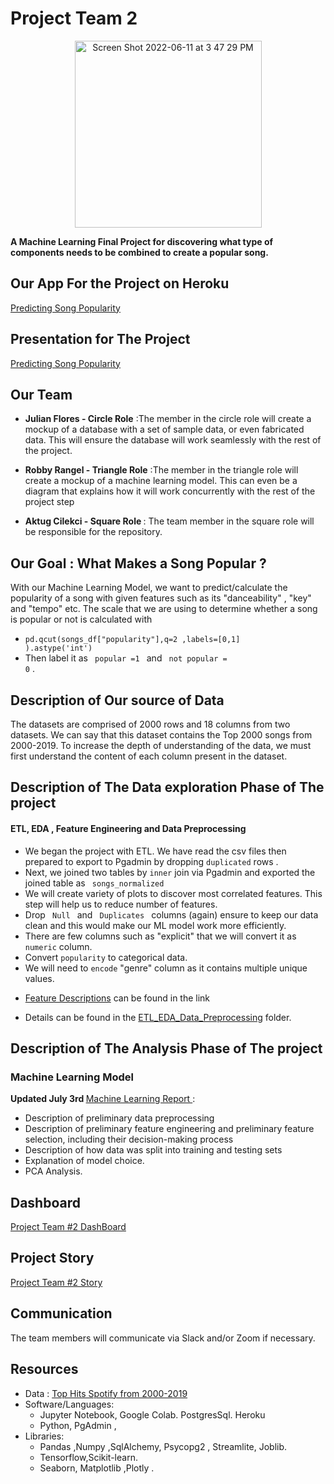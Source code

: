 # Project Team 2 

<p align="center"> <img width="299" alt="Screen Shot 2022-06-11 at 3 47 29 PM" src="https://user-images.githubusercontent.com/98676400/173204357-6cdd455f-daec-480f-9cc0-0fcc33533950.png"> </p>

<strong>A Machine Learning Final Project for discovering what type of components needs to be combined to create a popular song.</strong>

## Our App For the Project on Heroku

[Predicting Song Popularity](https://predict-song.herokuapp.com/)

## Presentation for The Project 

[Predicting Song Popularity](https://docs.google.com/presentation/d/15vNpkEyAh5wHKTs7_twZk5eSgmxmJ9ghC9EKAm3KvnM/edit?usp=sharing)

## Our Team

* <strong>Julian Flores - Circle Role</strong>  :The member in the circle role will create a mockup of a database with a set of sample data, or even fabricated data. This will ensure the database will work seamlessly with the rest of the project.

* <strong>Robby Rangel - Triangle Role</strong>    :The member in the triangle role will create a mockup of a machine learning model. This can even be a diagram that explains how it will work concurrently with the rest of the project step

* <strong>Aktug Cilekci - Square Role </strong>  : The team member in the square role will be responsible for the repository.


## Our Goal : What Makes a Song Popular ?

With our Machine Learning Model, we want to predict/calculate the popularity of a song with given features such as its "danceability" , "key" and "tempo" etc. The scale that we are using to determine whether a song is popular or not is calculated with 
* <code>pd.qcut(songs_df["popularity"],q=2 ,labels=[0,1] ).astype('int')</code>  
* Then label it as <code> popular =1 </code> and <code> not popular = 0</code> . 


## Description of Our source of Data

The datasets are comprised of 2000 rows and 18 columns from two datasets. We can say that this dataset contains the Top 2000 songs from 2000-2019.
To increase the depth of understanding of the data, we must first understand the content of each column present in the dataset.

## Description of The Data exploration Phase of The project
#### ETL, EDA , Feature Engineering and Data Preprocessing

* We began the project with ETL. We have read the csv files then prepared to export to Pgadmin by dropping <code>duplicated</code> rows .
* Next, we joined two tables by <code>inner</code> join via Pgadmin and exported the joined table as <code> songs_normalized</code>
* We will create variety of plots to discover most correlated features. This step will help us to reduce number of features. 
* Drop <code> Null </code> and <code> Duplicates </code> columns (again) ensure to keep our data clean and this would make our ML model work more efficiently. 
* There are few columns such as "explicit" that we will convert it as  <code>numeric</code> column.
* Convert <code>popularity</code> to categorical data. 
* We will need to <code>encode</code> "genre" column as it contains multiple unique values. 
- [Feature Descriptions](https://www.kaggle.com/datasets/paradisejoy/top-hits-spotify-from-20002019) can be found in the link 

- Details can be found in the [ETL_EDA_Data_Preprocessing](https://github.com/aktugchelekche/Project_Team_2/tree/main/ETL_EDA_Data_Preprocessing) folder. 

## Description of The Analysis Phase of The project
###  Machine Learning Model  
<strong> Updated July 3rd </strong>
[Machine Learning Report ](https://github.com/aktugchelekche/Project_Team_2/blob/main/Machine_Learning_Models): 

 * Description of preliminary data
preprocessing
 * Description of preliminary feature
engineering and preliminary feature
selection, including their decision-making
process
 * Description of how data was split into
training and testing sets
 * Explanation of model choice.
 * PCA Analysis.

##  Dashboard
[Project Team #2 DashBoard](https://public.tableau.com/app/profile/rarangel/viz/Project_Team_2_Dashboard/Dashboard?publish=yes)

## Project Story
[Project Team #2 Story](https://public.tableau.com/app/profile/rarangel/viz/Project_Team_2_Story/Story?publish=yes)


## Communication 

The team members will communicate via Slack and/or Zoom if necessary.

## Resources
* Data : [Top Hits Spotify from 2000-2019](https://github.com/aktugchelekche/Project_Team_2/tree/main/Resources)
* Software/Languages: 
  * Jupyter Notebook, Google Colab. PostgresSql. Heroku
  * Python, PgAdmin , 
* Libraries: 
  * Pandas ,Numpy ,SqlAlchemy, Psycopg2 , Streamlite, Joblib.
  * Tensorflow,Scikit-learn.
  * Seaborn, Matplotlib ,Plotly . 
  
